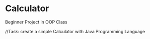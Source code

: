 # Calculator
Beginner Project in OOP Class

//Task: create a simple Calculator with Java Programming Language
